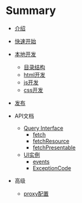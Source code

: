 # Summary

* [介绍](README.md)
* [快速开始](quickstart.md)
* [本地开发](core/development.md)
    * [目录结构](core/structure.md)
    * [html开发](core/development.md#html)
    * [js开发](core/development.md#js)
    * [css开发](core/development.md#css)
* [发布](core/deployment.md)
* API文档
    * [Query Interface](interface/qi.md)
        * [fetch](interface/qi.md#fetch)
        * [fetchResource](interface/qi.md#fetchResource)
        * [fetchPresentable](interface/qi.md#fetchPresentable)
    * [UI实例](ui/instance.md)
        * [events](ui/instance.md#events)
        * [ExceptionCode](ui/instance.md#ExceptionCode)

* 高级
    * [proxy配置](advanced/proxy.md)

